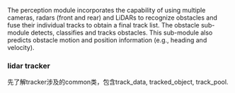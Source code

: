 The perception module incorporates the capability of using multiple cameras, radars (front and rear) and LiDARs to recognize obstacles and fuse their individual tracks to obtain a final track list. The obstacle sub-module detects, classifies and tracks obstacles. This sub-module also predicts obstacle motion and position information (e.g., heading and velocity). 

### lidar tracker
  先了解tracker涉及的common类，包含track_data, tracked_object, track_pool.
  
